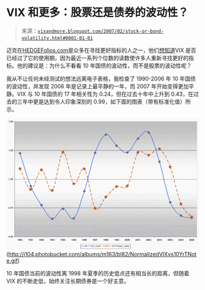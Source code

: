 <!--yml

分类：未分类

日期：2024-05-18 15:58:43

-->

# VIX 和更多：股票还是债券的波动性？

> 来源：[`vixandmore.blogspot.com/2007/02/stock-or-bond-volatility.html#0001-01-01`](http://vixandmore.blogspot.com/2007/02/stock-or-bond-volatility.html#0001-01-01)

迈克在[HEDGEFolios.com](http://hedgefolios.com/)是众多在寻找更好指标的人之一，他们[想知道](http://hedgefolios.com/read/treasury-vix)VIX 是否已经过了它的使用期，因为最近一系列个位数的读数使许多人重新寻找更好的指标。他的建议是：为什么不看看 10 年国债的波动性，而不是股票的波动性呢？

我从不让任何未经测试的想法远离电子表格，我检查了 1990-2006 年 10 年国债的波动性，并发现 2006 年是记录上最平静的一年，而 2007 年开始变得更加平静。VIX 与 10 年国债的 17 年相关性为 0.24，但在过去十年中上升到 0.43，在过去的三年中更是达到令人印象深刻的 0.99，如下面的图表（带有标准化值）所示。

![](img/adff1fb2e2e75edc069ee5774c20ddbb.png)(http://i104.photobucket.com/albums/m163/bl82/NormalizedVIXvs10YrTNote.gif)

10 年国债当前的波动性离 1998 年夏季的历史低点还有相当长的距离，但随着 VIX 的不断走低，始终关注长期债券是一个好主意。
